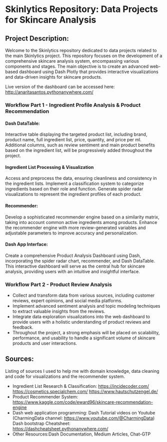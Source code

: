 # Skinlytics Repository: Data Projects for Skincare Analysis


## Project Description:

Welcome to the Skinlytics repository dedicated to data projects related to the main Skinlytics project. This repository focuses on the development of a comprehensive skincare analysis system, encompassing various components and stages. The main objective is to create an advanced web-based dashboard using Dash Plotly that provides interactive visualizations and data-driven insights for skincare products.

Live version of the dashboard can be accessed here: http://anaritasantos.pythonanywhere.com/

### Workflow Part 1 - Ingredient Profile Analysis & Product Recommendation

#### Dash DataTable: 
Interactive table displaying the targeted product list, including brand, product name, full ingredient list, price, quantity, and price per ml. Additional columns, such as review sentiment and main product benefits based on the ingredient list, will be progressively added throughout the project.

#### Ingredient List Processing & Visualization
Access and preprocess the data, ensuring cleanliness and consistency in the ingredient lists.
Implement a classification system to categorize ingredients based on their role and function.
Generate spider radar visualizations to represent the ingredient profiles of each product.

#### Recommender:
Develop a sophisticated recommender engine based on a similarity matrix, taking into account common active ingredients among products.
Enhance the recommender engine with more review-generated variables and adjustable parameters to improve accuracy and personalization.

#### Dash App Interface: 
Create a comprehensive Product Analysis Dashboard using Dash, incorporating the spider radar chart, recommender, and Dash DataTable. 
This interactive dashboard will serve as the central hub for skincare analysis, providing users with an intuitive and insightful interface.

### Workflow Part 2 - Product Review Analysis
- Collect and transform data from various sources, including customer reviews, expert opinions, and social media platforms.
- Implement advanced sentiment analysis and topic modeling techniques to extract valuable insights from the reviews.
- Integrate data exploration visualizations into the web dashboard to provide users with a holistic understanding of product reviews and feedback.
- Throughout the project, a strong emphasis will be placed on scalability, performance, and usability to handle a significant volume of skincare products and user interactions. 

## Sources:

Listing of sources I used to help me with domain knowledge, data cleaning and code for visualizations and the recommender system.

- Ingredient List Research & Classification: https://incidecoder.com/ https://cosmetics.specialchem.com/ https://www.hautschutzengel.de/
- Product Recommender System: https://www.kaggle.com/code/eward96/skincare-recommendation-engine
- Dash web application programming: Dash Tutorial videos on Youtube (CharmingData channel: https://www.youtube.com/@CharmingData) Dash bootstrap Cheatsheet: https://dashcheatsheet.pythonanywhere.com/
- Other Resources:Dash Documentation, Medium Articles, Chat-GTP















